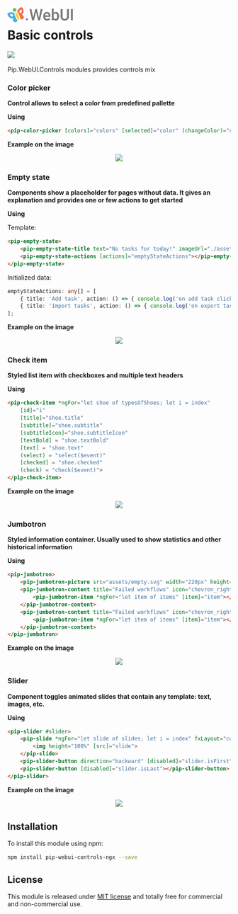 # <img src="https://github.com/pip-webui/pip-webui/raw/master/doc/Logo.png" alt="Pip.WebUI Logo" style="max-width:30%"> <br/> Basic controls

![](https://img.shields.io/badge/license-MIT-blue.svg)

Pip.WebUI.Controls modules provides controls mix

### Color picker

**Control allows to select a color from predefined pallette**

**Using**

```html
<pip-color-picker [colors]="colors" [selected]="color" (changeColor)="colorChanged($event)"></pip-color-picker>
```

**Example on the image**

<a href="https://github.com/pip-webui2/pip-webui-controls-ngx/raw/master/doc/images/color-picker.png" style="display: block; text-align: center;">
    <img style="max-width: 300px" src="https://github.com/pip-webui2/pip-webui-controls-ngx/raw/master/doc/images/color-picker.png"/>
</a>

### Empty state
**Components show a placeholder for pages without data. It gives an explanation and provides one or few actions to get started**

**Using**

Template:

```html
<pip-empty-state>
    <pip-empty-state-title text="No tasks for today!" imageUrl="./assets/empty.svg"></pip-empty-state-title>
    <pip-empty-state-actions [actions]="emptyStateActions"></pip-empty-state-actions>
</pip-empty-state>
```

Initialized data:

```typescript
emptyStateActions: any[] = [
	{ title: 'Add task', action: () => { console.log('on add task clicked'); } },
	{ title: 'Import tasks', action: () => { console.log('on export tasks clicked'); } }
];
```

**Example on the image**

<a href="https://github.com/pip-webui2/pip-webui-controls-ngx/raw/master/doc/images/empty-state.png" style="display: block; text-align: center;">
    <img style="max-width: 300px" src="https://github.com/pip-webui2/pip-webui-controls-ngx/raw/master/doc/images/empty-state.png"/>
</a>

### Check item

**Styled list item with checkboxes and multiple text headers**

**Using**

```html
<pip-check-item *ngFor="let shoe of typesOfShoes; let i = index" 
    [id]="i"
    [title]="shoe.title" 
    [subtitle]="shoe.subtitle"
    [subtitleIcon]="shoe.subtitleIcon" 
    [textBold] = "shoe.textBold"
    [text] = "shoe.text"
    (select) = "select($event)"
    [checked] = "shoe.checked"
    (check) = "check($event)">
</pip-check-item>
```

**Example on the image**

<a href="https://github.com/pip-webui2/pip-webui-controls-ngx/raw/master/doc/images/check-item.png" style="display: block; text-align: center;">
    <img style="max-width: 300px" src="https://github.com/pip-webui2/pip-webui-controls-ngx/raw/master/doc/images/check-item.png"/>
</a>


### Jumbotron

**Styled information container. Usually used to show statistics and other historical information**

**Using**

```html
<pip-jumbotron>
    <pip-jumbotron-picture src="assets/empty.svg" width="220px" height="240px"></pip-jumbotron-picture>
    <pip-jumbotron-content title="Failed workflows" icon="chevron_right">
        <pip-jumbotron-item *ngFor="let item of items" [item]="item"></pip-jumbotron-item>
    </pip-jumbotron-content>
    <pip-jumbotron-content title="Failed workflows" icon="chevron_right">
        <pip-jumbotron-item *ngFor="let item of items" [item]="item"></pip-jumbotron-item>
    </pip-jumbotron-content>
</pip-jumbotron>
```

**Example on the image**

<a href="https://github.com/pip-webui2/pip-webui-controls-ngx/raw/master/doc/images/jumbotron.png" style="display: block; text-align: center;">
    <img style="max-width: 300px" src="https://github.com/pip-webui2/pip-webui-controls-ngx/raw/master/doc/images/jumbotron.png"/>
</a>

### Slider

**Component toggles animated slides that contain any template: text, images, etc.**

**Using**

```html
<pip-slider #slider>
    <pip-slide *ngFor="let slide of slides; let i = index" fxLayout="column" fxLayoutAlign="center center">
        <img height="100%" [src]="slide">
    </pip-slide>
    <pip-slider-button direction="backward" [disabled]="slider.isFirst"></pip-slider-button>
    <pip-slider-button [disabled]="slider.isLast"></pip-slider-button>
</pip-slider>
```

**Example on the image**

<a href="https://github.com/pip-webui2/pip-webui-controls-ngx/raw/master/doc/images/slider.png" style="display: block; text-align: center;">
    <img style="max-width: 300px" src="https://github.com/pip-webui2/pip-webui-controls-ngx/raw/master/doc/images/slider.png"/>
</a>

## Installation

To install this module using npm:

```bash
npm install pip-webui-controls-ngx --save
```

## <a name="license"></a>License

This module is released under [MIT license](License) and totally free for commercial and non-commercial use.

